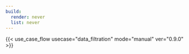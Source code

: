 ```yaml
---
build:
  render: never
  list: never
---
```


{{< use_case_flow usecase="data_filtration" mode="manual" ver="0.9.0" >}}